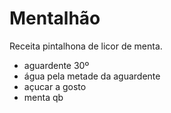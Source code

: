 # Mentalhão
Receita pintalhona de licor de menta.

* aguardente 30º
* água pela metade da aguardente
* açucar a gosto
* menta qb
